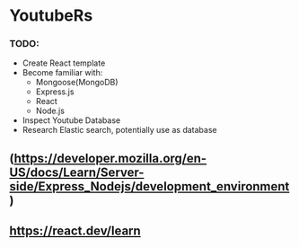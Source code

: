 # YoutubeRs

### TODO:
- Create React template
- Become familiar with:
    - Mongoose(MongoDB)
    - Express.js
    - React
    - Node.js
- Inspect Youtube Database
- Research Elastic search, potentially use as database

## (https://developer.mozilla.org/en-US/docs/Learn/Server-side/Express_Nodejs/development_environment)
## https://react.dev/learn

